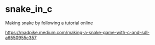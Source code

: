 # snake_in_c
Making snake by following a tutorial online

https://madpike.medium.com/making-a-snake-game-with-c-and-sdl-a6550955c357
